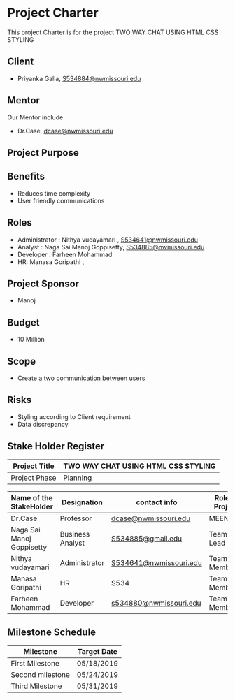 # Project Charter
This project Charter is for the project TWO WAY CHAT USING HTML CSS STYLING 

## Client 
- Priyanka Galla, S534884@nwmissouri.edu

## Mentor 
 Our Mentor include 
- Dr.Case, dcase@nwmissouri.edu

## Project Purpose
## Benefits
- Reduces time complexity
- User friendly communications
## Roles 

- Administrator : Nithya vudayamari , S534641@nwmissouri.edu
- Analyst : Naga Sai Manoj Goppisetty, S534885@nwmissouri.edu
- Developer : Farheen Mohammad
- HR: Manasa Goripathi ,
## Project Sponsor
- Manoj

## Budget 
- 10 Million

## Scope

- Create a two communication between users 

## Risks 

- Styling according to Client requirement 
- Data discrepancy    

## Stake Holder Register

| Project Title | TWO WAY CHAT USING HTML CSS STYLING |
|---------------|-------------------------------------|
| Project Phase | Planning |


| Name of the StakeHolder | Designation | contact info| Role in Project |
| ----------------------- |-------------|------------|-----------------|
|Dr.Case                  | Professor   |dcase@nwmissouri.edu |MEENTOR |     
|Naga Sai Manoj Goppisetty| Business Analyst |S534885@gmail.edu | Team Lead |
| Nithya vudayamari       |Administrator | S534641@nwmissouri.edu| Team Member|
|  Manasa Goripathi       |HR | S534            | Team Member|
| Farheen Mohammad        | Developer|s534880@nwmissouri.edu| Team Member |



## Milestone Schedule
|Milestone| Target Date |
|---------|------------ |
|First Milestone | 05/18/2019|
|Second milestone| 05/24/2019|
|Third Milestone| 05/31/2019 |

